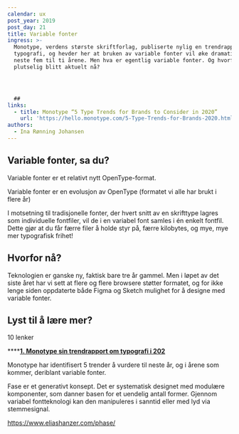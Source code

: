 ```yaml
---
calendar: ux
post_year: 2019
post_day: 21
title: Variable fonter
ingress: >-
  Monotype, verdens største skriftforlag, publiserte nylig en trendrapport om
  typografi, og hevder her at bruken av variable fonter vil øke dramatisk de
  neste fem til ti årene. Men hva er egentlig variable fonter. Og hvorfor er det
  plutselig blitt aktuelt nå?




  ##
links:
  - title: Monotype “5 Type Trends for Brands to Consider in 2020”
    url: 'https://hello.monotype.com/5-Type-Trends-for-Brands-2020.html'
authors:
  - Ina Rønning Johansen
---
```

## Variable fonter, sa du?

Variable fonter er et relativt nytt OpenType-format.

Variable fonter er en evolusjon av OpenType (formatet vi alle har brukt i flere år) 

I motsetning til tradisjonelle fonter, der hvert snitt av en skrifttype lagres som individuelle fontfiler, vil de i en variabel font samles i én enkelt fontfil. Dette gjør at du får færre filer å holde styr på, færre kilobytes, og mye, mye mer typografisk frihet!



## Hvorfor nå?

Teknologien er ganske ny, faktisk bare tre år gammel. Men i løpet av det siste året har vi sett at flere og flere browsere støtter formatet, og for ikke lenge siden oppdaterte både Figma og Sketch mulighet for å designe med variable fonter.



## Lyst til å lære mer?

10 lenker

****[**1. Monotype sin trendrapport om typografi i 202**](https://hello.monotype.com/5-Type-Trends-for-Brands-2020.html)

Monotype har identifisert 5 trender å vurdere til neste år, og i årene som kommer, deriblant variable fonter.

Fase er et generativt konsept. Det er systematisk designet med modulære komponenter, som danner basen for et uendelig antall former. Gjennom variabel fontteknologi kan den manipuleres i sanntid eller med lyd via stemmesignal.

<https://www.eliashanzer.com/phase/>
